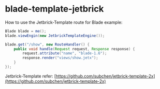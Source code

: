 # blade-template-jetbrick

How to use the Jetbrick-Template route for Blade example:

```java
Blade blade = me();
blade.viewEngin(new JetbrickTemplateEngine());

blade.get("/show", new RouteHandler() {
	public void handle(Request request, Response response) {
		request.attribute("name", "blade-1.6");
		response.render("views/show.jetx");
	}
});
```

Jetbrick-Template refer: [https://github.com/subchen/jetbrick-template-2x](https://github.com/subchen/jetbrick-template-2x)
